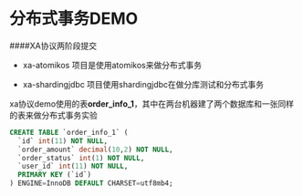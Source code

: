 # 分布式事务DEMO


####XA协议两阶段提交


- xa-atomikos 项目是使用atomikos来做分布式事务

- xa-shardingjdbc 项目使用shardingjdbc在做分库测试和分布式事务


 xa协议demo使用的表**order_info_1**，其中在两台机器建了两个数据库和一张同样的表来做分布式事务实验
```sql
CREATE TABLE `order_info_1` (
  `id` int(11) NOT NULL,
  `order_amount` decimal(10,2) NOT NULL,
  `order_status` int(1) NOT NULL,
  `user_id` int(11) NOT NULL,
  PRIMARY KEY (`id`)
) ENGINE=InnoDB DEFAULT CHARSET=utf8mb4;

```